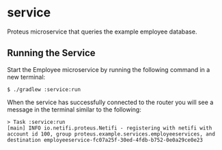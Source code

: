 # service

Proteus microservice that queries the example employee database.

## Running the Service

Start the Employee microservice by running the following command in a new terminal:

    $ ./gradlew :service:run
    
When the service has successfully connected to the router you will see a message in the terminal similar to the following:

    > Task :service:run
    [main] INFO io.netifi.proteus.Netifi - registering with netifi with account id 100, group proteus.example.services.employeeservices, and destination employeeservice-fc07a25f-30ed-4fdb-b752-0e0a29ce0e23